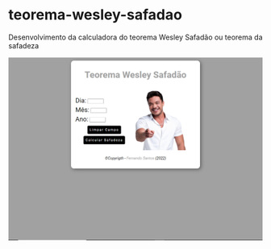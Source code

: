 # teorema-wesley-safadao

<p>Desenvolvimento da calculadora do teorema Wesley Safadão ou teorema da safadeza</p>

<img src="capturar01.PNG">